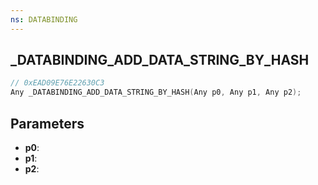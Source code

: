 ```yaml
---
ns: DATABINDING
---
```

## _DATABINDING_ADD_DATA_STRING_BY_HASH

```c
// 0xEAD09E76E22630C3
Any _DATABINDING_ADD_DATA_STRING_BY_HASH(Any p0, Any p1, Any p2);
```

## Parameters
* **p0**:
* **p1**:
* **p2**:
